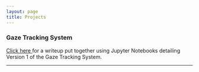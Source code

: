 ```yaml
---
layout: page
title: Projects
---
```


### Gaze Tracking System
<a href="https://stevebottos.github.io/jupnotes/GazeTrackerWriteup/" target="_blank">Click here </a>for a writeup put together using Jupyter Notebooks detailing Version 1 of the Gaze Tracking System. <br/>

---

